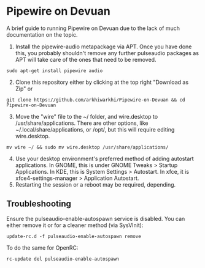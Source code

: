 # Pipewire on Devuan
A brief guide to running Pipewire on Devuan due to the lack of much documentation on the topic.

1. Install the pipewire-audio metapackage via APT. Once you have done this, you probably shouldn't remove any further pulseaudio packages as APT will take care of the ones that need to be removed.
```
sudo apt-get install pipewire audio
```
2.  Clone this repository either by clicking at the top right "Download as Zip" or
```
git clone https://github.com/arkhiwarkhi/Pipewire-on-Devuan && cd Pipewire-on-Devuan
```
3. Move the "wire" file to the ~/ folder, and wire.desktop to /usr/share/applications. There are other options, like ~/.local/share/applications, or /opt/, but this will require editing wire.desktop.
```
mv wire ~/ && sudo mv wire.desktop /usr/share/applications/
```
4. Use your desktop environment's preferred method of adding autostart applications. In GNOME, this is under GNOME Tweaks > Startup Applications. In KDE, this is System Settings > Autostart. In xfce, it is xfce4-settings-manager > Application Autostart.
5. Restarting the session or a reboot may be required, depending.

## Troubleshooting
Ensure the pulseaudio-enable-autospawn service is disabled. You can either remove it or for a cleaner method (via SysVInit):
```
update-rc.d -f pulseaudio-enable-autospawn remove
```
To do the same for OpenRC:
```
rc-update del pulseaudio-enable-autospawn
```
